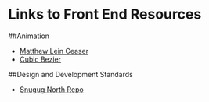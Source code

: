 Links to Front End Resources
============================

##Animation

* [Matthew Lein Ceaser](http://matthewlein.com/ceaser/)
* [Cubic Bezier](http://cubic-bezier.com/)

##Design and Development Standards
* [Snugug North Repo](https://github.com/Snugug/north)